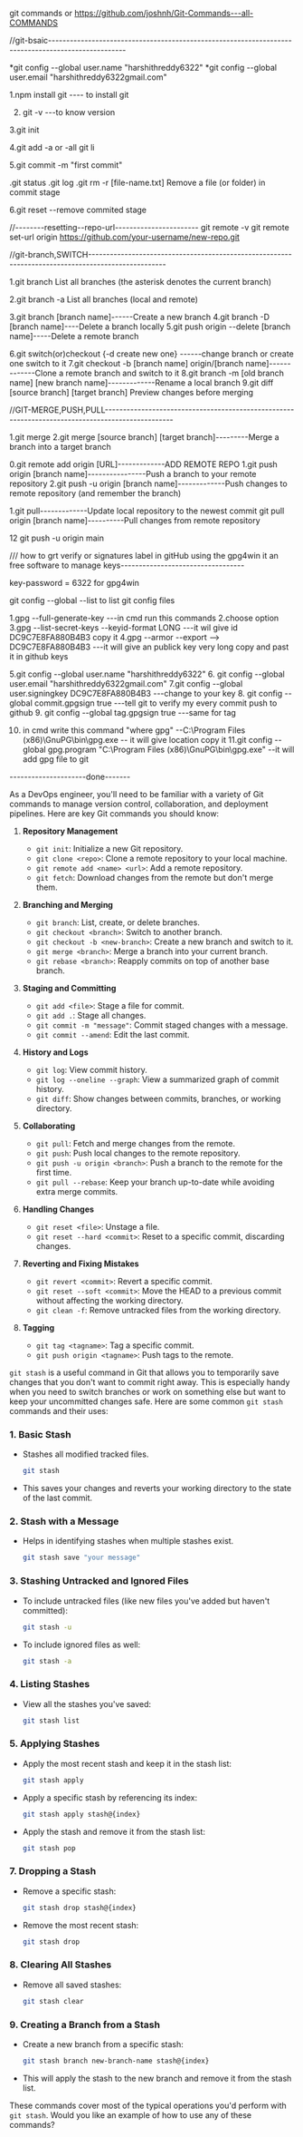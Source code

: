 git commands or https://github.com/joshnh/Git-Commands---all-COMMANDS

//git-bsaic---------------------------------------------------------------------------------------------------

*git config --global user.name "harshithreddy6322"
*git config --global user.email "harshithreddy6322gmail.com"

1.npm install git ---- to install git

2. git -v ---to know version

3.git init

4.git add <filename> -a or -all
git li

5.git commit -m "first commit"

.git status
.git log
.git rm -r [file-name.txt] Remove a file (or folder) in commit stage

6.git reset --remove commited stage

//--------resetting--repo-url-----------------------
git remote -v
git remote set-url origin https://github.com/your-username/new-repo.git

//git-branch,SWITCH---------------------------------------------------------------------------------------------------

1.git branch List all branches (the asterisk denotes the current branch)

2.git branch -a List all branches (local and remote)

3.git branch [branch name]------Create a new branch
4.git branch -D [branch name]----Delete a branch locally
5.git push origin --delete [branch name]-----Delete a remote branch

6.git switch(or)checkout {-d create new one} <Branch-name> ------change branch or create one switch to it
7.git checkout -b [branch name] origin/[branch name]-------------Clone a remote branch and switch to it
8.git branch -m [old branch name] [new branch name]-------------Rename a local branch
9.git diff [source branch] [target branch] Preview changes before merging

//GIT-MERGE,PUSH,PULL-------------------------------------------------------------------------------------------------

1.git merge <branch-name>
2.git merge [source branch] [target branch]---------Merge a branch into a target branch

0.git remote add origin [URL]-------------ADD REMOTE REPO
1.git push origin [branch name]----------------Push a branch to your remote repository
2.git push -u origin [branch name]-------------Push changes to remote repository (and remember the branch)

1.git pull-------------Update local repository to the newest commit
git pull origin [branch name]----------Pull changes from remote repository

12 git push -u origin main

/// how to grt verify or signatures label in gitHub using the gpg4win it an free software to manage keys----------------------------------

key-password = 6322 for gpg4win

git config --global --list to list git config files

1.gpg --full-generate-key ---in cmd run this commands
2.choose option
3.gpg --list-secret-keys --keyid-format LONG ---it wil give id DC9C7E8FA880B4B3 copy it
4.gpg --armor --export <your-key-id>--> DC9C7E8FA880B4B3 ---it will give an publick key very long copy and past it in github keys

5.git config --global user.name "harshithreddy6322" 6. git config --global user.email "harshithreddy6322gmail.com"
7.git config --global user.signingkey DC9C7E8FA880B4B3 ---change to your key 8. git config --global commit.gpgsign true ---tell git to verify my every commit push to github 9. git config --global tag.gpgsign true ---same for tag

10. in cmd write this command "where gpg" --C:\Program Files (x86)\GnuPG\bin\gpg.exe -- it will give location copy it
    11.git config --global gpg.program "C:\Program Files (x86)\GnuPG\bin\gpg.exe" --it will add gpg file to git

---------------------done-------

As a DevOps engineer, you'll need to be familiar with a variety of Git commands to manage version control, collaboration, and deployment pipelines. Here are key Git commands you should know:

1. **Repository Management**

   - `git init`: Initialize a new Git repository.
   - `git clone <repo>`: Clone a remote repository to your local machine.
   - `git remote add <name> <url>`: Add a remote repository.
   - `git fetch`: Download changes from the remote but don't merge them.

2. **Branching and Merging**

   - `git branch`: List, create, or delete branches.
   - `git checkout <branch>`: Switch to another branch.
   - `git checkout -b <new-branch>`: Create a new branch and switch to it.
   - `git merge <branch>`: Merge a branch into your current branch.
   - `git rebase <branch>`: Reapply commits on top of another base branch.

3. **Staging and Committing**

   - `git add <file>`: Stage a file for commit.
   - `git add .`: Stage all changes.
   - `git commit -m "message"`: Commit staged changes with a message.
   - `git commit --amend`: Edit the last commit.

4. **History and Logs**

   - `git log`: View commit history.
   - `git log --oneline --graph`: View a summarized graph of commit history.
   - `git diff`: Show changes between commits, branches, or working directory.

5. **Collaborating**

   - `git pull`: Fetch and merge changes from the remote.
   - `git push`: Push local changes to the remote repository.
   - `git push -u origin <branch>`: Push a branch to the remote for the first time.
   - `git pull --rebase`: Keep your branch up-to-date while avoiding extra merge commits.

6. **Handling Changes**

   - `git reset <file>`: Unstage a file.
   - `git reset --hard <commit>`: Reset to a specific commit, discarding changes.

7. **Reverting and Fixing Mistakes**

   - `git revert <commit>`: Revert a specific commit.
   - `git reset --soft <commit>`: Move the HEAD to a previous commit without affecting the working directory.
   - `git clean -f`: Remove untracked files from the working directory.

8. **Tagging**
   - `git tag <tagname>`: Tag a specific commit.
   - `git push origin <tagname>`: Push tags to the remote.

`git stash` is a useful command in Git that allows you to temporarily save changes that you don't want to commit right away. This is especially handy when you need to switch branches or work on something else but want to keep your uncommitted changes safe. Here are some common `git stash` commands and their uses:

### 1. **Basic Stash**

- Stashes all modified tracked files.
  ```bash
  git stash
  ```
- This saves your changes and reverts your working directory to the state of the last commit.

### 2. **Stash with a Message**

- Helps in identifying stashes when multiple stashes exist.
  ```bash
  git stash save "your message"
  ```

### 3. **Stashing Untracked and Ignored Files**

- To include untracked files (like new files you've added but haven't committed):
  ```bash
  git stash -u
  ```
- To include ignored files as well:
  ```bash
  git stash -a
  ```

### 4. **Listing Stashes**

- View all the stashes you've saved:
  ```bash
  git stash list
  ```

### 5. **Applying Stashes**

- Apply the most recent stash and keep it in the stash list:
  ```bash
  git stash apply
  ```
- Apply a specific stash by referencing its index:
  ```bash
  git stash apply stash@{index}
  ```
- Apply the stash and remove it from the stash list:
  ```bash
  git stash pop
  ```

### 7. **Dropping a Stash**

- Remove a specific stash:
  ```bash
  git stash drop stash@{index}
  ```
- Remove the most recent stash:
  ```bash
  git stash drop
  ```

### 8. **Clearing All Stashes**

- Remove all saved stashes:
  ```bash
  git stash clear
  ```

### 9. **Creating a Branch from a Stash**

- Create a new branch from a specific stash:
  ```bash
  git stash branch new-branch-name stash@{index}
  ```
- This will apply the stash to the new branch and remove it from the stash list.

These commands cover most of the typical operations you'd perform with `git stash`. Would you like an example of how to use any of these commands?
